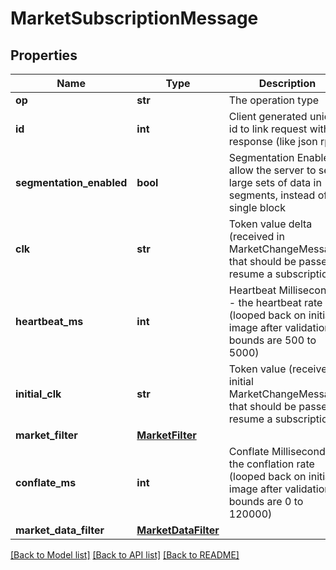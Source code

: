 # MarketSubscriptionMessage

## Properties
Name | Type | Description | Notes
------------ | ------------- | ------------- | -------------
**op** | **str** | The operation type | [optional] 
**id** | **int** | Client generated unique id to link request with response (like json rpc) | [optional] 
**segmentation_enabled** | **bool** | Segmentation Enabled - allow the server to send large sets of data in segments, instead of a single block | [optional] 
**clk** | **str** | Token value delta (received in MarketChangeMessage) that should be passed to resume a subscription | [optional] 
**heartbeat_ms** | **int** | Heartbeat Milliseconds - the heartbeat rate (looped back on initial image after validation: bounds are 500 to 5000) | [optional] 
**initial_clk** | **str** | Token value (received in initial MarketChangeMessage) that should be passed to resume a subscription | [optional] 
**market_filter** | [**MarketFilter**](MarketFilter.md) |  | [optional] 
**conflate_ms** | **int** | Conflate Milliseconds - the conflation rate (looped back on initial image after validation: bounds are 0 to 120000) | [optional] 
**market_data_filter** | [**MarketDataFilter**](MarketDataFilter.md) |  | [optional] 

[[Back to Model list]](../README.md#documentation-for-models) [[Back to API list]](../README.md#documentation-for-api-endpoints) [[Back to README]](../README.md)


